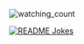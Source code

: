 <!-- ### Hi there 👋 -->
<img src="https://komarev.com/ghpvc/?username=Vleezy&color=brightgreen" alt="watching_count" />

<a href="https://readme-jokes.vercel.app"><img align="center" src="https://readme-jokes.vercel.app/api" alt="README Jokes"></a>

<!-- <img src="https://github-readme-stats.vercel.app/api/top-langs?username=Vleezy&show_icons=true&locale=en&layout=compact&theme=chartreuse-dark" alt="ovi" /> -->
<!--
**Vleezy/Vleezy** is a ✨ _special_ ✨ repository because its `README.md` (this file) appears on your GitHub profile.

Here are some ideas to get you started:

- 🔭 I’m currently working on ...
- 🌱 I’m currently learning ...
- 👯 I’m looking to collaborate on ...
- 🤔 I’m looking for help with ...
- 💬 Ask me about ...
- 📫 How to reach me: ...
- 😄 Pronouns: ...
- ⚡ Fun fact: ...
-->




